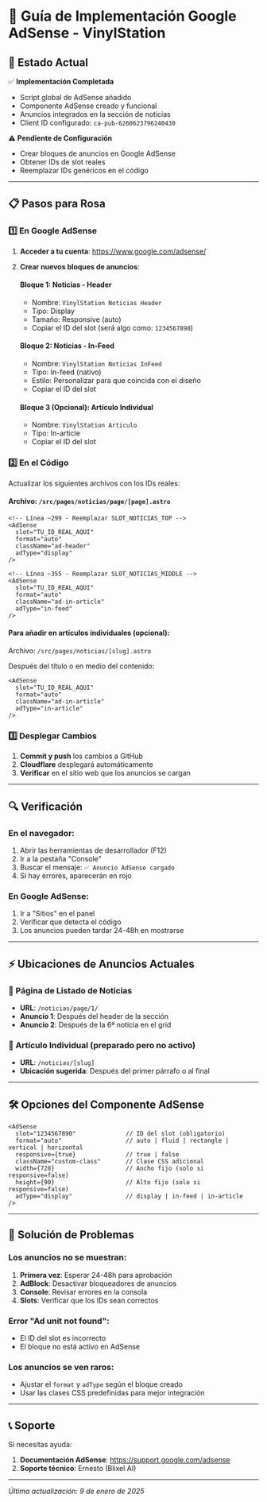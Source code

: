# 📢 Guía de Implementación Google AdSense - VinylStation

## 🎯 Estado Actual

✅ **Implementación Completada**
- Script global de AdSense añadido
- Componente AdSense creado y funcional
- Anuncios integrados en la sección de noticias
- Client ID configurado: `ca-pub-6260623796240430`

⚠️ **Pendiente de Configuración**
- Crear bloques de anuncios en Google AdSense
- Obtener IDs de slot reales
- Reemplazar IDs genéricos en el código

---

## 📋 Pasos para Rosa

### 1️⃣ En Google AdSense

1. **Acceder a tu cuenta**: https://www.google.com/adsense/
2. **Crear nuevos bloques de anuncios**:
   
   #### Bloque 1: Noticias - Header
   - Nombre: `VinylStation Noticias Header`
   - Tipo: Display
   - Tamaño: Responsive (auto)
   - Copiar el ID del slot (será algo como: `1234567890`)

   #### Bloque 2: Noticias - In-Feed
   - Nombre: `VinylStation Noticias InFeed`
   - Tipo: In-feed (nativo)
   - Estilo: Personalizar para que coincida con el diseño
   - Copiar el ID del slot

   #### Bloque 3 (Opcional): Artículo Individual
   - Nombre: `VinylStation Articulo`
   - Tipo: In-article
   - Copiar el ID del slot

### 2️⃣ En el Código

Actualizar los siguientes archivos con los IDs reales:

#### Archivo: `/src/pages/noticias/page/[page].astro`

```astro
<!-- Línea ~299 - Reemplazar SLOT_NOTICIAS_TOP -->
<AdSense 
  slot="TU_ID_REAL_AQUI" 
  format="auto"
  className="ad-header"
  adType="display"
/>

<!-- Línea ~355 - Reemplazar SLOT_NOTICIAS_MIDDLE -->
<AdSense 
  slot="TU_ID_REAL_AQUI" 
  format="auto"
  className="ad-in-article"
  adType="in-feed"
/>
```

#### Para añadir en artículos individuales (opcional):
Archivo: `/src/pages/noticias/[slug].astro`

Después del título o en medio del contenido:
```astro
<AdSense 
  slot="TU_ID_REAL_AQUI" 
  format="auto"
  className="ad-in-article"
  adType="in-article"
/>
```

### 3️⃣ Desplegar Cambios

1. **Commit y push** los cambios a GitHub
2. **Cloudflare** desplegará automáticamente
3. **Verificar** en el sitio web que los anuncios se cargan

---

## 🔍 Verificación

### En el navegador:
1. Abrir las herramientas de desarrollador (F12)
2. Ir a la pestaña "Console"
3. Buscar el mensaje: `✅ Anuncio AdSense cargado`
4. Si hay errores, aparecerán en rojo

### En Google AdSense:
1. Ir a "Sitios" en el panel
2. Verificar que detecta el código
3. Los anuncios pueden tardar 24-48h en mostrarse

---

## ⚡ Ubicaciones de Anuncios Actuales

### 📰 Página de Listado de Noticias
- **URL**: `/noticias/page/1/`
- **Anuncio 1**: Después del header de la sección
- **Anuncio 2**: Después de la 6ª noticia en el grid

### 📄 Artículo Individual (preparado pero no activo)
- **URL**: `/noticias/[slug]`
- **Ubicación sugerida**: Después del primer párrafo o al final

---

## 🛠️ Opciones del Componente AdSense

```astro
<AdSense 
  slot="1234567890"              // ID del slot (obligatorio)
  format="auto"                  // auto | fluid | rectangle | vertical | horizontal
  responsive={true}              // true | false
  className="custom-class"       // Clase CSS adicional
  width={728}                    // Ancho fijo (solo si responsive=false)
  height={90}                    // Alto fijo (solo si responsive=false)
  adType="display"               // display | in-feed | in-article
/>
```

---

## 🚨 Solución de Problemas

### Los anuncios no se muestran:
1. **Primera vez**: Esperar 24-48h para aprobación
2. **AdBlock**: Desactivar bloqueadores de anuncios
3. **Console**: Revisar errores en la consola
4. **Slots**: Verificar que los IDs sean correctos

### Error "Ad unit not found":
- El ID del slot es incorrecto
- El bloque no está activo en AdSense

### Los anuncios se ven raros:
- Ajustar el `format` y `adType` según el bloque creado
- Usar las clases CSS predefinidas para mejor integración

---

## 📞 Soporte

Si necesitas ayuda:
1. **Documentación AdSense**: https://support.google.com/adsense
2. **Soporte técnico**: Ernesto (Blixel AI)

---

*Última actualización: 9 de enero de 2025*

